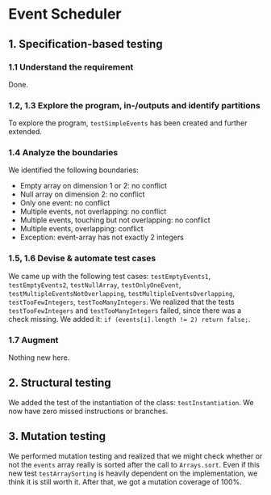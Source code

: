 # Event Scheduler

## 1. Specification-based testing

### 1.1 Understand the requirement
Done.

### 1.2, 1.3 Explore the program, in-/outputs and identify partitions
To explore the program, `testSimpleEvents` has been created and further extended.

### 1.4 Analyze the boundaries
We identified the following boundaries:
- Empty array on dimension 1 or 2: no conflict
- Null array on dimension 2: no conflict
- Only one event: no conflict
- Multiple events, not overlapping: no conflict
- Multiple events, touching but not overlapping: no conflict
- Multiple events, overlapping: conflict
- Exception: event-array has not exactly 2 integers

### 1.5, 1.6 Devise & automate test cases
We came up with the following test cases: `testEmptyEvents1`, `testEmptyEvents2`, `testNullArray`, `testOnlyOneEvent`, `testMultipleEventsNotOverlapping`, `testMultipleEventsOverlapping`, `testTooFewIntegers`, `testTooManyIntegers`. We realized that the tests `testTooFewIntegers` and `testTooManyIntegers` failed, since there was a check missing. We added it: `if (events[i].length != 2) return false;`.

### 1.7 Augment
Nothing new here.


## 2. Structural testing
We added the test of the instantiation of the class: `testInstantiation`. We now have zero missed instructions or branches.


## 3. Mutation testing
We performed mutation testing and realized that we might check whether or not the `events` array really is sorted after the call to `Arrays.sort`. Even if this new test `testArraySorting` is heavily dependent on the implementation, we think it is still worth it. After that, we got a mutation coverage of 100%.